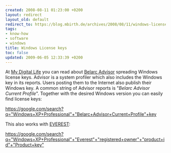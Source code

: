 ```yaml
---
created: 2008-08-11 01:23:00 +0200
layout: redirect
layout_old: default
redirect_to: https://blog.mbirth.de/archives/2008/08/11/windows-license-keys.html
tags:
- know-how
- software
- windows
title: Windows License keys
toc: false
updated: 2009-06-05 12:33:39 +0200
---
```


At [My Digital Life](http://www.mydigitallife.info/2007/04/24/search-for-genuine-and-free-windows-product-keys-online-with-google/)
you can read about [Belarc Advisor](http://www.belarc.com/free_download.html) spreading Windows license keys. Advisor
is a system profiler which also includes the Windows key in its reports. Users posting them to the Internet also
publish their Windows key. A common string of Advisor reports is "*Belarc Advisor Current Profile*". Together with the
desired Windows version you can easily find license keys:

<https://google.com/search?q="Windows+XP+Professional"+"Belarc+Advisor+Current+Profile"+key>

This also works with [EVEREST](http://www.lavalys.com/):

<https://google.com/search?q="Windows+XP+Professional"+"Everest"+"registered+owner"+"product+id"+"Product+key">
